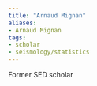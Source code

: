 ```yaml
---
title: "Arnaud Mignan"
aliases:
- Arnaud Mignan
tags:
- scholar
- seismology/statistics
---
```


Former SED scholar
